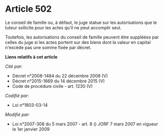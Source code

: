 # Article 502

Le conseil de famille ou, à défaut, le juge statue sur les autorisations que le tuteur sollicite pour les actes qu'il ne peut
accomplir seul.

Toutefois, les autorisations du conseil de famille peuvent être suppléées par celles du juge si les actes portent sur des
biens dont la valeur en capital n'excède pas une somme fixée par décret.

**Liens relatifs à cet article**

_Cité par_:

  - Décret n°2008-1484 du 22 décembre 2008 (V)
  - Décret n°2015-1669 du 14 décembre 2015 (V)
  - Code de procédure civile - art. 1230 (V)

_Codifié par_:

  - Loi n°1803-03-14

_Modifié par_:

  - Loi n°2007-308 du 5 mars 2007 - art. 8 () JORF 7 mars 2007 en vigueur le 1er janvier 2009
